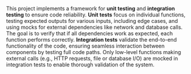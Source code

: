 This project implements a framework for **unit testing** and **integration testing** to ensure code reliability. **Unit tests** focus on individual functions, testing expected outputs for various inputs, including edge cases, and using mocks for external dependencies like network and database calls. The goal is to verify that if all dependencies work as expected, each function performs correctly. **Integration tests** validate the end-to-end functionality of the code, ensuring seamless interaction between components by testing full code paths. Only low-level functions making external calls (e.g., HTTP requests, file or database I/O) are mocked in integration tests to enable thorough validation of the system.
